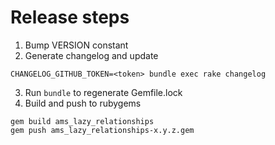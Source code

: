 # Release steps
1. Bump VERSION constant
2. Generate changelog and update 
```shell
CHANGELOG_GITHUB_TOKEN=<token> bundle exec rake changelog
```
3. Run `bundle` to regenerate Gemfile.lock
4. Build and push to rubygems
```shell
gem build ams_lazy_relationships
gem push ams_lazy_relationships-x.y.z.gem
```
